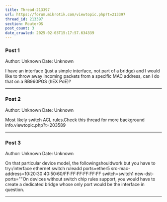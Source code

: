 ```yaml
---
title: Thread-213397
url: https://forum.mikrotik.com/viewtopic.php?t=213397
thread_id: 213397
section: RouterOS
post_count: 3
date_crawled: 2025-02-03T15:17:57.634339
---
```


### Post 1
Author: Unknown
Date: Unknown

I have an interface (just a simple interface, not part of a bridge) and I would like to throw away incoming packets from a specific MAC address, can I do that on a RB960PGS (hEX PoE)?

---
### Post 2
Author: Unknown
Date: Unknown

Most likely switch ACL rules.Check this thread for more background info.viewtopic.php?t=203589

---
### Post 3
Author: Unknown
Date: Unknown

On that particular device model, the followingshouldwork but you have to try:/interface ethernet switch ruleadd ports=ether5 src-mac-address=10:20:30:40:50:60/FF:FF:FF:FF:FF:FF switch=switch1 new-dst-ports=""On devices without switch chip rules support, you would have to create a dedicated bridge whose only port would be the interface in question.

---
